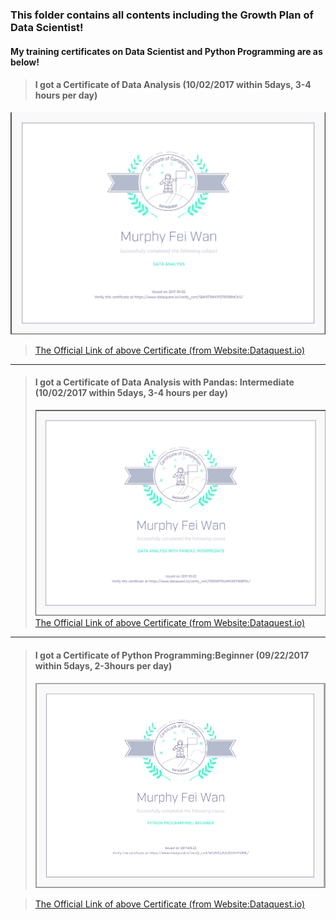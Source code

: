 ### This folder contains all contents including the Growth Plan of Data Scientist!

#### My training certificates on Data Scientist and Python Programming are as below!

>#### I got a Certificate of Data Analysis (10/02/2017 within 5days, 3-4 hours per day)
![10/02/2017 Certificate of Data Analysis](https://github.com/MurphyWan/Data_Scientist/blob/master/DataScientistCourse/Certificate/certificate_Data_analysis.jpg)
>[The Official Link of above Certificate (from Website:Dataquest.io)](https://www.dataquest.io/view_cert/S8K973WX1F0TB589NCKS/)

---

>#### I got a Certificate of Data Analysis with Pandas: Intermediate (10/02/2017 within 5days, 3-4 hours per day)
>![10/02/2017 Certificate of Data Analysis with Pandas: Intermediate](https://github.com/MurphyWan/Data_Scientist/blob/master/DataScientistCourse/Certificate/certificate_data-analyist_with_Python_middle-level.jpg)
>[The Official Link of above Certificate (from Website:Dataquest.io)](https://www.dataquest.io/view_cert/I5RSNPFRUAMJXEFWBPDL/)

---

>#### I got a Certificate of Python Programming:Beginner (09/22/2017 within 5days, 2-3hours per day)
>![09/22/2017 Certificate of Python Programming:Beginner!](https://github.com/MurphyWan/Data_Scientist/blob/master/DataScientistCourse/Certificate/certificate_Python_beginner.jpg)

>[The Official Link of above Certificate (from Website:Dataquest.io)](https://www.dataquest.io/view_cert/4D2N9Q2GG3S5X4VIVB8L/)
